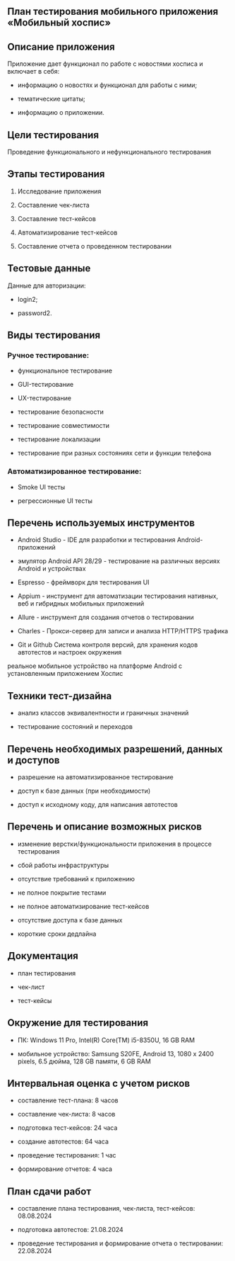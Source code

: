 
## План тестирования мобильного приложения «Мобильный хоспис»

## Описание приложения

Приложение дает функционал по работе с новостями хосписа и включает в себя:

* информацию о новостях и функционал для работы с ними;

* тематические цитаты;

* информацию о приложении.

## Цели тестирования

Проведение функционального и нефункционального тестирования

## Этапы тестирования

1. Исследование приложения

2. Составление чек-листа

3. Составление тест-кейсов

4. Автоматизирование тест-кейсов

5. Составление отчета о проведенном тестировании

## Тестовые данные

Данные для авторизации:

* login2;

* password2.

## Виды тестирования

### Ручное тестирование:

* функциональное тестирование

* GUI-тестирование

* UX-тестирование

* тестирование безопасности

* тестирование совместимости

* тестирование локализации

* тестирование при разных состояниях сети и функции телефона

### Автоматизированное тестирование:

* Smoke UI тесты

* регрессионные UI тесты

## Перечень используемых инструментов

* Android Studio - IDE для разработки и тестирования Android-приложений

* эмулятор Android API 28/29 - тестирование на различных версиях Android и устройствах

* Espresso - фреймворк для тестирования UI

* Appium - инструмент для автоматизации тестирования нативных, веб и гибридных мобильных приложений

* Allure - инструмент для создания отчетов о тестировании

* Charles - Прокси-сервер для записи и анализа HTTP/HTTPS трафика

* Git и Github Система контроля версий, для хранения кодов автотестов и настроек окружения

реальное мобильное устройство на платформе Android с установленным приложением Хоспис

## Техники тест-дизайна

* анализ классов эквивалентности и граничных значений

* тестирование состояний и переходов

## Перечень необходимых разрешений, данных и доступов

* разрешение на автоматизированное тестирование 

* доступ к базе данных (при необходимости)

* доступ к исходному коду, для написания автотестов

## Перечень и описание возможных рисков

* изменение верстки/функциональности приложения в процессе тестирования 

* сбой работы инфраструктуры

* отсутствие требований к приложению

* не полное покрытие тестами

* не полное автоматизирование тест-кейсов

* отсутствие доступа к базе данных

* короткие сроки дедлайна

## Документация

* план тестирования

* чек-лист

* тест-кейсы

## Окружение для тестирования

* ПК: Windows 11 Pro, Intel(R) Core(TM) i5-8350U, 16 GB RAM

* мобильное устройство: Samsung S20FE, Android 13, 1080 x 2400 pixels, 6.5 дюйма, 128 GB памяти, 6 GB RAM

## Интервальная оценка с учетом рисков

* составление тест-плана: 8 часов

* составление чек-листа: 8 часов

* подготовка тест-кейсов: 24 часа

* создание автотестов: 64 часа

* проведение тестирования: 1 час

* формирование отчетов: 4 часа

## План сдачи работ

* составление плана тестирования, чек-листа, тест-кейсов: 08.08.2024

* подготовка автотестов: 21.08.2024

* проведение тестирования и формирование отчета о тестировании: 22.08.2024

